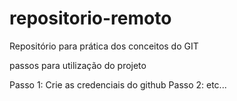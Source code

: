 # repositorio-remoto
Repositório para prática dos conceitos do GIT

passos para utilização do projeto 

Passo 1: Crie as credenciais do github
Passo 2: etc...
